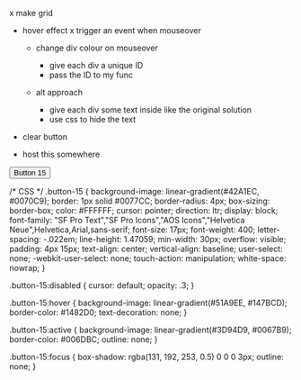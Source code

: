 x make grid

- hover effect
  x trigger an event when mouseover
  - change div colour on mouseover
    - give each div a unique ID 
    - pass the ID to my func 

  - alt approach
    - give each div some text inside like the original solution
    - use css to hide the text

- clear button

- host this somewhere

<!-- HTML !-->
<button class="button-15" role="button">Button 15</button>

/* CSS */
.button-15 {
  background-image: linear-gradient(#42A1EC, #0070C9);
  border: 1px solid #0077CC;
  border-radius: 4px;
  box-sizing: border-box;
  color: #FFFFFF;
  cursor: pointer;
  direction: ltr;
  display: block;
  font-family: "SF Pro Text","SF Pro Icons","AOS Icons","Helvetica Neue",Helvetica,Arial,sans-serif;
  font-size: 17px;
  font-weight: 400;
  letter-spacing: -.022em;
  line-height: 1.47059;
  min-width: 30px;
  overflow: visible;
  padding: 4px 15px;
  text-align: center;
  vertical-align: baseline;
  user-select: none;
  -webkit-user-select: none;
  touch-action: manipulation;
  white-space: nowrap;
}

.button-15:disabled {
  cursor: default;
  opacity: .3;
}

.button-15:hover {
  background-image: linear-gradient(#51A9EE, #147BCD);
  border-color: #1482D0;
  text-decoration: none;
}

.button-15:active {
  background-image: linear-gradient(#3D94D9, #0067B9);
  border-color: #006DBC;
  outline: none;
}

.button-15:focus {
  box-shadow: rgba(131, 192, 253, 0.5) 0 0 0 3px;
  outline: none;
}